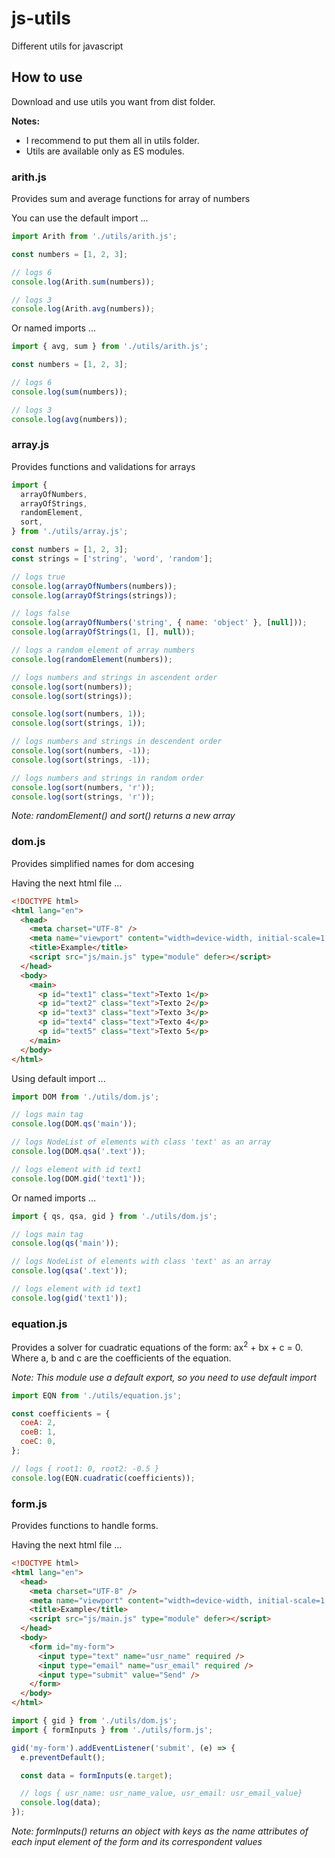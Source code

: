 # js-utils

Different utils for javascript

## How to use

Download and use utils you want from dist folder.

**Notes:**

- I recommend to put them all in utils folder.
- Utils are available only as ES modules.

### arith.js

Provides sum and average functions for array of numbers

You can use the default import ...

```js
import Arith from './utils/arith.js';

const numbers = [1, 2, 3];

// logs 6
console.log(Arith.sum(numbers));

// logs 3
console.log(Arith.avg(numbers));
```

Or named imports ...

```js
import { avg, sum } from './utils/arith.js';

const numbers = [1, 2, 3];

// logs 6
console.log(sum(numbers));

// logs 3
console.log(avg(numbers));
```

### array.js

Provides functions and validations for arrays

```js
import {
  arrayOfNumbers,
  arrayOfStrings,
  randomElement,
  sort,
} from './utils/array.js';

const numbers = [1, 2, 3];
const strings = ['string', 'word', 'random'];

// logs true
console.log(arrayOfNumbers(numbers));
console.log(arrayOfStrings(strings));

// logs false
console.log(arrayOfNumbers('string', { name: 'object' }, [null]));
console.log(arrayOfStrings(1, [], null));

// logs a random element of array numbers
console.log(randomElement(numbers));

// logs numbers and strings in ascendent order
console.log(sort(numbers));
console.log(sort(strings));

console.log(sort(numbers, 1));
console.log(sort(strings, 1));

// logs numbers and strings in descendent order
console.log(sort(numbers, -1));
console.log(sort(strings, -1));

// logs numbers and strings in random order
console.log(sort(numbers, 'r'));
console.log(sort(strings, 'r'));
```

_Note: randomElement() and sort() returns a new array_

### dom.js

Provides simplified names for dom accesing

Having the next html file ...

```html
<!DOCTYPE html>
<html lang="en">
  <head>
    <meta charset="UTF-8" />
    <meta name="viewport" content="width=device-width, initial-scale=1.0" />
    <title>Example</title>
    <script src="js/main.js" type="module" defer></script>
  </head>
  <body>
    <main>
      <p id="text1" class="text">Texto 1</p>
      <p id="text2" class="text">Texto 2</p>
      <p id="text3" class="text">Texto 3</p>
      <p id="text4" class="text">Texto 4</p>
      <p id="text5" class="text">Texto 5</p>
    </main>
  </body>
</html>
```

Using default import ...

```js
import DOM from './utils/dom.js';

// logs main tag
console.log(DOM.qs('main'));

// logs NodeList of elements with class 'text' as an array
console.log(DOM.qsa('.text'));

// logs element with id text1
console.log(DOM.gid('text1'));
```

Or named imports ...

```js
import { qs, qsa, gid } from './utils/dom.js';

// logs main tag
console.log(qs('main'));

// logs NodeList of elements with class 'text' as an array
console.log(qsa('.text'));

// logs element with id text1
console.log(gid('text1'));
```

### equation.js

Provides a solver for cuadratic equations of the form: ax<sup>2</sup> + bx + c = 0. Where a, b and c are the coefficients of the equation.

_Note: This module use a default export, so you need to use default import_

```js
import EQN from './utils/equation.js';

const coefficients = {
  coeA: 2,
  coeB: 1,
  coeC: 0,
};

// logs { root1: 0, root2: -0.5 }
console.log(EQN.cuadratic(coefficients));
```

### form.js

Provides functions to handle forms.

Having the next html file ...

```html
<!DOCTYPE html>
<html lang="en">
  <head>
    <meta charset="UTF-8" />
    <meta name="viewport" content="width=device-width, initial-scale=1.0" />
    <title>Example</title>
    <script src="js/main.js" type="module" defer></script>
  </head>
  <body>
    <form id="my-form">
      <input type="text" name="usr_name" required />
      <input type="email" name="usr_email" required />
      <input type="submit" value="Send" />
    </form>
  </body>
</html>
```

```js
import { gid } from './utils/dom.js';
import { formInputs } from './utils/form.js';

gid('my-form').addEventListener('submit', (e) => {
  e.preventDefault();

  const data = formInputs(e.target);

  // logs { usr_name: usr_name_value, usr_email: usr_email_value}
  console.log(data);
});
```

_Note: formInputs() returns an object with keys as the name attributes of each input element of the form and its correspondent values_

